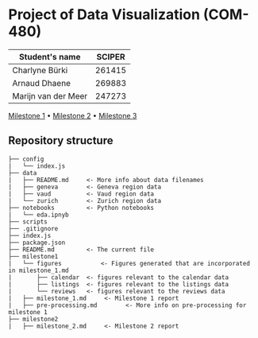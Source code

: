 # Project of Data Visualization (COM-480)

| Student's name | SCIPER |
| -------------- | ------ |
| Charlyne Bürki | 261415 |
| Arnaud Dhaene  | 269883 |
| Marijn van der Meer | 247273 |

[Milestone 1](#milestone-1) • [Milestone 2](https://github.com/com-480-data-visualization/data-visualization-project-2021-cam/blob/master/milestone2/milestone_2.md) • [Milestone 3](#milestone-3)

## Repository structure

```
├── config
|   └── index.js   
├── data
|   ├── README.md     <- More info about data filenames
|   ├── geneva        <- Geneva region data
|   ├── vaud          <- Vaud region data
|   └── zurich        <- Zurich region data
├── notebooks         <- Python notebooks
|   └── eda.ipnyb
├── scripts
├── .gitignore
├── index.js
├── package.json
├── README.md         <- The current file
├── milestone1
|   └── figures           <- Figures generated that are incorporated in milestone_1.md       
|   	├── calendar  <- figures relevant to the calendar data
|   	├── listings  <- figures relevant to the listings data
|   	└── reviews   <- figures relevant to the reviews data
|   ├── milestone_1.md     <- Milestone 1 report
|   ├── pre-processing.md        <- More info on pre-processing for milestone 1
├── milestone2
|   ├── milestone_2.md     <- Milestone 2 report

```

